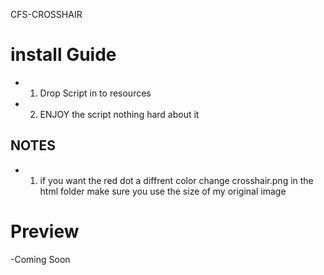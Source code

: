 CFS-CROSSHAIR

# install Guide

- 1. Drop Script in to resources
- 2. ENJOY the script nothing hard about it 

## NOTES
- 1. if you want the red dot a diffrent color change crosshair.png in the html folder make sure you use the size of my original image 


# Preview
-Coming Soon